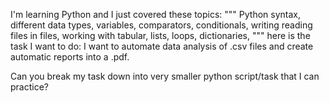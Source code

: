 I'm learning Python and I just covered these topics:
"""
Python syntax, different data types, variables, comparators, conditionals, writing reading files in files, working with tabular, lists, loops, dictionaries, 
"""
here is the task I want to do:
I want to automate data analysis of .csv files and create automatic reports into a .pdf.

Can you break my task down into very smaller python script/task that I can practice?